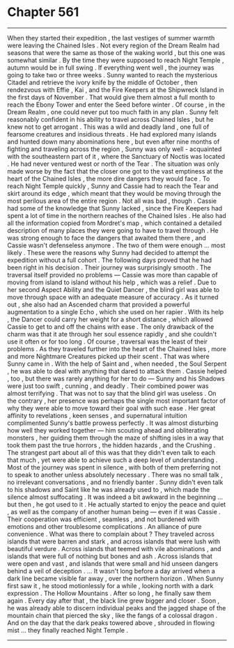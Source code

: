 
# Chapter 561


---

When they started their expedition , the last vestiges of summer warmth were leaving the Chained Isles . Not every region of the Dream Realm had seasons that were the same as those of the waking world , but this one was somewhat similar . By the time they were supposed to reach Night Temple , autumn would be in full swing .
If everything went well , the journey was going to take two or three weeks . Sunny wanted to reach the mysterious Citadel and retrieve the ivory knife by the middle of October , then rendezvous with Effie , Kai , and the Fire Keepers at the Shipwreck Island in the first days of November . That would give them almost a full month to reach the Ebony Tower and enter the Seed before winter .
Of course , in the Dream Realm , one could never put too much faith in any plan .
Sunny felt reasonably confident in his ability to travel across Chained Isles , but he knew not to get arrogant . This was a wild and deadly land , one full of fearsome creatures and insidious threats .
He had explored many islands and hunted down many abominations here , but even after nine months of fighting and traveling across the region , Sunny was only well - acquainted with the southeastern part of it , where the Sanctuary of Noctis was located . He had never ventured west or north of the Tear .
The situation was only made worse by the fact that the closer one got to the vast emptiness at the heart of the Chained Isles , the more dire dangers they would face . To reach Night Temple quickly , Sunny and Cassie had to reach the Tear and skirt around its edge , which meant that they would be moving through the most perilous area of the entire region .
Not all was bad , though . Cassie had some of the knowledge that Sunny lacked , since the Fire Keepers had spent a lot of time in the northern reaches of the Chained Isles . He also had all the information copied from Mordret's map , which contained a detailed description of many places they were going to have to travel through .
He was strong enough to face the dangers that awaited them there , and Cassie wasn't defenseless anymore . The two of them were enough ... most likely . These were the reasons why Sunny had decided to attempt the expedition without a full cohort .
The following days proved that he had been right in his decision . Their journey was surprisingly smooth . The traversal itself provided no problems — Cassie was more than capable of moving from island to island without his help , which was a relief .
Due to her second Aspect Ability and the Quiet Dancer , the blind girl was able to move through space with an adequate measure of accuracy . As it turned out , she also had an Ascended charm that provided a powerful augmentation to a single Echo , which she used on her rapier .
With its help , the Dancer could carry her weight for a short distance , which allowed Cassie to get to and off the chains with ease . The only drawback of the charm was that it ate through her soul essence rapidly , and she couldn't use it often or for too long .
Of course , traversal was the least of their problems . As they traveled further into the heart of the Chained Isles , more and more Nightmare Creatures picked up their scent . That was where Sunny came in .
With the help of Saint and , when needed , the Soul Serpent , he was able to deal with anything that dared to attack them . Cassie helped , too , but there was rarely anything for her to do — Sunny and his Shadows were just too swift , cunning , and deadly . Their combined power was almost terrifying .
That was not to say that the blind girl was useless . On the contrary , her presence was perhaps the single most important factor of why they were able to move toward their goal with such ease .
Her great affinity to revelations , keen senses , and supernatural intuition complimented Sunny's battle prowess perfectly . It was almost disturbing how well they worked together — him scouting ahead and obliterating monsters , her guiding them through the maze of shifting isles in a way that took them past the true horrors , the hidden hazards , and the Crushing .
The strangest part about all of this was that they didn't even talk to each that much , yet were able to achieve such a deep level of understanding . Most of the journey was spent in silence , with both of them preferring not to speak to another unless absolutely necessary . There was no small talk , no irrelevant conversations , and no friendly banter .
Sunny didn't even talk to his shadows and Saint like he was already used to , which made the silence almost suffocating . It was indeed a bit awkward in the beginning … but then , he got used to it . He actually started to enjoy the peace and quiet , as well as the company of another human being — even if it was Cassie .
Their cooperation was efficient , seamless , and not burdened with emotions and other troublesome complications . An alliance of pure convenience . What was there to complain about ?
They traveled across islands that were barren and stark , and across islands that were lush with beautiful verdure . Across islands that teemed with vile abominations , and islands that were full of nothing but bones and ash . Across islands that were open and vast , and islands that were small and hid unseen dangers behind a veil of deception .
… It wasn't long before a day arrived when a dark line became visible far away , over the northern horizon . When Sunny first saw it , he stood motionlessly for a while , looking north with a dark expression .
The Hollow Mountains .
After so long , he finally saw them again .
Every day after that , the black line grew bigger and closer . Soon , he was already able to discern individual peaks and the jagged shape of the mountain chain that pierced the sky , like the fangs of a colossal dragon .
And on the day that the dark peaks towered above , shrouded in flowing mist … they finally reached Night Temple .

---

